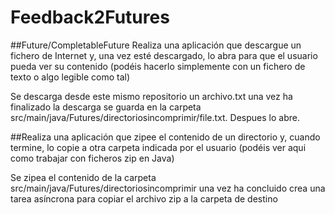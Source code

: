 # Feedback2Futures

##Future/CompletableFuture
Realiza una aplicación que descargue un fichero de Internet y, una vez esté descargado, lo abra para que el usuario pueda ver su contenido (podéis hacerlo simplemente con un fichero de texto o algo legible como tal)
  
  
  Se descarga desde este mismo repositorio un archivo.txt una vez ha finalizado la descarga se guarda en la carpeta src/main/java/Futures/directoriosincomprimir/file.txt. Despues lo abre.







##Realiza una aplicación que zipee el contenido de un directorio y, cuando termine, lo copie a otra carpeta indicada por el usuario (podéis ver aqui como trabajar con ficheros zip en Java)


Se zipea el contenido de la carpeta src/main/java/Futures/directoriosincomprimir  una vez ha concluido crea una tarea asíncrona para copiar el archivo zip a la carpeta de destino
